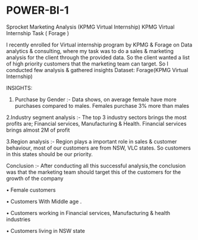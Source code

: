 # POWER-BI-1
Sprocket Marketing Analysis (KPMG Virtual Internship)
KPMG Virtual Internship Task ( Forage )


I recently enrolled for Virtual internship program by KPMG & Forage on Data analytics & consulting, where my task was to do a sales & marketing analysis for the client through the provided data.
So the client wanted a list of high priority customers that the marketing team can target.
So I conducted few analysis & gathered insights
Dataset: Forage(KPMG Virtual Internship)


INSIGHTS:

1. Purchase by Gender :- Data shows, on average female have more purchases compared to males. Females purchase 3% more than males

2.Industry segment analysis :- The top 3 industry sectors brings the most profits are; Financial services, Manufacturing & Health. Financial services brings almost 2M of profit

3.Region analysis :- Region plays a important role in sales & customer behaviour, most of our customers are from NSW, VLC states. So customers in this states should be our priority.


Conclusion :- 
After conducting all this successful analysis,the conclusion was that the marketing team should target this of the customers for the growth of the company

• Female customers

• Customers With Middle age .

• Customers working in Financial services, Manufacturing & health industries

• Customers living in NSW state
